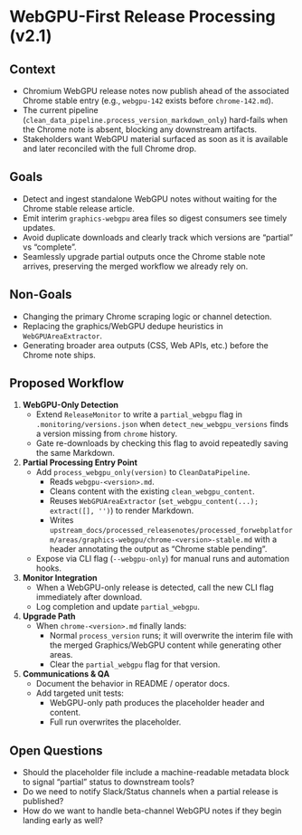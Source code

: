 # WebGPU-First Release Processing (v2.1)

## Context
- Chromium WebGPU release notes now publish ahead of the associated Chrome stable entry (e.g., `webgpu-142` exists before `chrome-142.md`).
- The current pipeline (`clean_data_pipeline.process_version_markdown_only`) hard-fails when the Chrome note is absent, blocking any downstream artifacts.
- Stakeholders want WebGPU material surfaced as soon as it is available and later reconciled with the full Chrome drop.

## Goals
- Detect and ingest standalone WebGPU notes without waiting for the Chrome stable release article.
- Emit interim `graphics-webgpu` area files so digest consumers see timely updates.
- Avoid duplicate downloads and clearly track which versions are “partial” vs “complete”.
- Seamlessly upgrade partial outputs once the Chrome stable note arrives, preserving the merged workflow we already rely on.

## Non-Goals
- Changing the primary Chrome scraping logic or channel detection.
- Replacing the graphics/WebGPU dedupe heuristics in `WebGPUAreaExtractor`.
- Generating broader area outputs (CSS, Web APIs, etc.) before the Chrome note ships.

## Proposed Workflow
1. **WebGPU-Only Detection**
   - Extend `ReleaseMonitor` to write a `partial_webgpu` flag in `.monitoring/versions.json` when `detect_new_webgpu_versions` finds a version missing from `chrome` history.
   - Gate re-downloads by checking this flag to avoid repeatedly saving the same Markdown.
2. **Partial Processing Entry Point**
   - Add `process_webgpu_only(version)` to `CleanDataPipeline`.
     - Reads `webgpu-<version>.md`.
     - Cleans content with the existing `clean_webgpu_content`.
     - Reuses `WebGPUAreaExtractor` (`set_webgpu_content(...); extract([], '')`) to render Markdown.
     - Writes `upstream_docs/processed_releasenotes/processed_forwebplatform/areas/graphics-webgpu/chrome-<version>-stable.md` with a header annotating the output as “Chrome stable pending”.
   - Expose via CLI flag (`--webgpu-only`) for manual runs and automation hooks.
3. **Monitor Integration**
   - When a WebGPU-only release is detected, call the new CLI flag immediately after download.
   - Log completion and update `partial_webgpu`.
4. **Upgrade Path**
   - When `chrome-<version>.md` finally lands:
     - Normal `process_version` runs; it will overwrite the interim file with the merged Graphics/WebGPU content while generating other areas.
     - Clear the `partial_webgpu` flag for that version.
5. **Communications & QA**
   - Document the behavior in README / operator docs.
   - Add targeted unit tests:
     - WebGPU-only path produces the placeholder header and content.
     - Full run overwrites the placeholder.

## Open Questions
- Should the placeholder file include a machine-readable metadata block to signal “partial” status to downstream tools?
- Do we need to notify Slack/Status channels when a partial release is published?
- How do we want to handle beta-channel WebGPU notes if they begin landing early as well?
